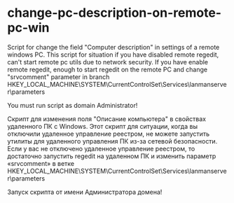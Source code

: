 # change-pc-description-on-remote-pc-win
Script for change the field "Computer description" in settings of a remote windows PC.
This script for situation if you have disabled remote regedit, can't start remote pc utils due to network security.
If you have enable remote regedit, enough to start regedit on the remote PC and change "srvcomment" parameter in branch HKEY_LOCAL_MACHINE\SYSTEM\CurrentControlSet\Services\lanmanserver\parameters

You must run script as domain Administrator!

Скрипт для изменения поля "Описание компьютера" в свойствах удаленного ПК с Windows.
Этот скрипт для ситуации, когда вы отключили удаленное управление реестром, не можете запустить утилиты для удаленного управления ПК из-за сетевой безопасности.
Если у вас не отключено удаленное управление реестром, то достаточно запустить regedit на удаленном ПК и изменить параметр «srvcomment» в ветке HKEY_LOCAL_MACHINE\SYSTEM\CurrentControlSet\Services\lanmanserver\parameters

Запуск скрипта от имени Администратора домена!
